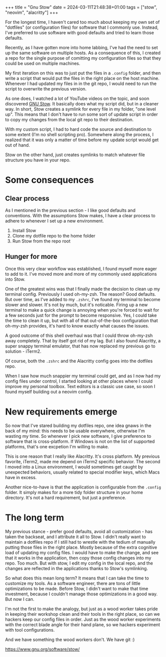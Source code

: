 +++
title = "Gnu Stow"
date = 2024-03-11T21:48:38+01:00
tags = ["stow", "neovim", "alacritty"]
+++

For the longest time, I haven't cared too much about keeping my own set of "dotfiles" (or configuration
files) for software that I commonly use. Instead, I've preferred to use software with good defaults
and tried to learn those defaults.

Recently, as I have gotten more into home labbing, I've had the
need to set up the same software on multiple hosts. As a consequence of this, I created a repo for the
single purpose of comitting my configuration files so that they could be used on multiple machines.

My first iteration on this was to just put the files in a `.config` folder, and then write a script
that would put the files in the right place on the host machine. Whenever I had updated my files in
in the git repo, I would need to run the script to overwrite the previous version.

As one does, I watched a lot of YouTube videos on the topic, and soon discovered [GNU Stow](https://www.gnu.org/software/stow/).
It basically does what my script did, but in a cleaner way. In short, Stow creates a symlink for every file in my
folder, "one level up". This means that I don't have to run some sort of update script in order to
copy my changes from the local git repo to their destination.

With my custom script, I had to hard code the source and destination to some extent (I'm no shell scripting pro).
Somewhere along the process, I realized that it was only a matter of time before my update script
would get out of hand.

Stow on the other hand, just creates symlinks to match whatever file structure you have in your repo.

# Some consequences

## Clear process

As I mentioned in the previous section - I like good defaults and conventions. With the assumptions Stow
makes, I have a clear process to adhere to whenever I set up a new environment.

1. Install Stow
2. Clone my dotfile repo to the home folder
3. Run Stow from the repo root

## Hunger for more

Once this very clear workflow was established, I found myself more eager to add to it. I've moved more and
more of my commonly used applications into Stow.

One of the greatest wins was that I finally made the decision to clean up my terminal config. Previously I
used oh-my-zsh. The reason? Good defaults. But over time, as I've added to my `.zshrc`, I've found my terminal
to become slower and slower. It's not by much, but it's noticable. Firing up a new terminal to make a quick change
is annoying when you're forced to wait for a few seconds just for the prompt to become responsive. Yes, I could
take the time to clean it up, but with all of that out-of-the-box configuration that oh-my-zsh provides, it's
hard to know exactly what causes the issues.

A good outcome of this shell overhaul was that I could throw oh-my-zsh away completely. That by itself got
rid of my lag. But I also found Alacritty, a super snappy terminal emulator, that has now replaced my previous
go to solution - iTerm2.

Of course, both the `.zshrc` and the Alacritty config goes into the dotfiles repo.

When I saw how much snappier my terminal could get, and as I now had my config files under control, I started
looking at other places where I could improve my personal toolbox. Text editors is a classic use case, so soon
I found myself building out a neovim config.

# New requirements emerge

So now that I've stared building my dotfiles repo, one idea gnaws in the back of my mind: this needs to be usable
everywhere, otherwise I'm wasting my time. So whenever I pick new software, I give preference to software that is
cross-platform. If Windows is not on the list of supported platforms, that's one excpetion I'm willing to make.

This is one reason that I really like Alacritty. It's cross platform. My previous favorite, iTerm2, made me depend
on iTerm2 specific behavior. The second I moved into a Linux environment, I would sometimes get caught by unexpected
behaviors, usually related to special modifier keys, which Macs have in excess.

Another nice-to-have is that the application is configurable from the `.config` folder. It simply makes for a more
tidy folder structure in your home directory. It's not a hard requirement, but just a preference.

# The long term

My previous stance - prefer good defaults, avoid all customization - has taken the backseat, and I attribute it
all to Stow. I didn't really want to maintain a dotfiles repo if I still had to wrestle with the tedium of
manually putting those files in the right place.
Mostly because of the extra cognitive load of updating my config files. I would have to
make the change, and see that it works in the application, then copy those config changes into my repo.
Too much. But with stow, I edit my config in the local repo, and the changes are reflected in the applications
thanks to Stow's symlinking.

So what does this mean long term? It means that I can take the time to customize my tools. As a software engineer,
there are tons of little optimizations to be made. Before Stow, I didn't want to make that time investment,
because I couldn't manage those optimizations in a good way. But now I can.

I'm not the first to make the analogy, but just as a wood worker takes pride in keeping their workshop clean and
their tools in the right place, so can we hackers keep our config files in order. Just as the wood worker experiments with
the correct blade angle for their hand plane, so we hackers experiment with tool configurations.

And we have something the wood workers don't. We have git :)

https://www.gnu.org/software/stow/

